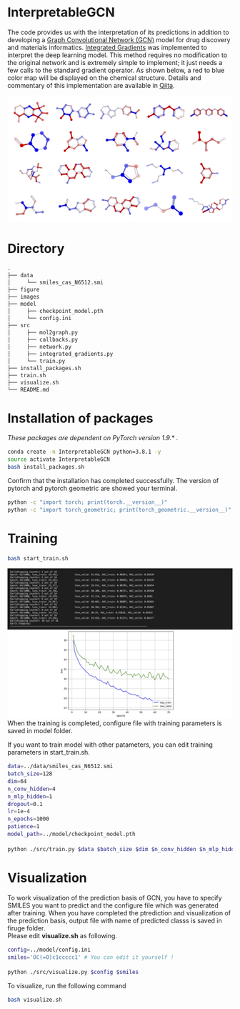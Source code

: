 # InterpretableGCN
The code provides us with the interpretation of its predictions in addition to developing a [Graph Convolutional Network (GCN)](https://arxiv.org/abs/1609.02907) model for drug discovery and materials informatics. [Integrated Gradients](https://arxiv.org/abs/1703.01365) was implemented to interpret the deep learning model. This method requires no modification to the original network and is extremely simple to implement; it just needs a few calls to the standard gradient operator. As shown below, a red to blue color map will be displayed on the chemical structure. Details and commentary of this implementation are available in [Qiita](https://qiita.com/kuro3210/items/811f95d070cf6b98396a).

![toppage](/images/image_.png) 


# Directory
```
.
├── data
│     └── smiles_cas_N6512.smi
├── figure
├── images
├── model
│     ├── checkpoint_model.pth
│     └── config.ini
├── src
│     ├── mol2graph.py
│     ├── callbacks.py
│     ├── network.py
│     ├── integrated_gradients.py
│     └── train.py
├── install_packages.sh
├── train.sh
├── visualize.sh
└── README.md

```

# Installation of packages
*These packages are dependent on PyTorch version 1.9.** *.*

```bash
conda create -n InterpretableGCN python=3.8.1 -y
source activate InterpretableGCN
bash install_packages.sh
```
Confirm that the installation has completed successfully. The version of pytorch and pytorch geometric are showed your terminal.
```bash
python -c "import torch; print(torch.__version__)"
python -c "import torch_geometric; print(torch_geometric.__version__)"
```

# Training
```bash
bash start_train.sh
```
![demo](/images/demo.png)
![learning_curve](/images/learning_curve.png)
When the training is completed, configure file with training parameters is saved in model folder.  

If you want to train model with other patameters, you can edit training parameters in start_train.sh.
```bash:start_train.sh
data=../data/smiles_cas_N6512.smi
batch_size=128
dim=64
n_conv_hidden=4
n_mlp_hidden=1
dropout=0.1
lr=1e-4
n_epochs=1000
patience=1
model_path=../model/checkpoint_model.pth

python ./src/train.py $data $batch_size $dim $n_conv_hidden $n_mlp_hidden $dropout $lr $n_epochs $patience $model_path
```

# Visualization
To work visualization of the prediction basis of GCN, you have to specify SMILES you want to predict and the configure file which was generated after training. When you have completed the ptrediction and visualization of the prediction basis, output file with name of predicted classs is saved in firuge folder.  
Please edit **visualize.sh** as following.
```bash
config=../model/config.ini
smiles='OC(=O)c1ccccc1' # You can edit it yourself !

python ./src/visualize.py $config $smiles
```
To visualize, run the following command
```bash
bash visualize.sh
```
